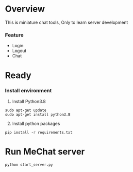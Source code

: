 # Overview
   This is miniature chat tools, Only to learn server development 

### Feature
    
   - Login 
   - Logout 
   - Chat 

    
# Ready

### Install environment

   1. Install Python3.8
    
    sudo apt-get update
    sudo apt-get install python3.8
    
   2. Install python packages 
   
    pip install -r requirements.txt

# Run MeChat server
    python start_server.py